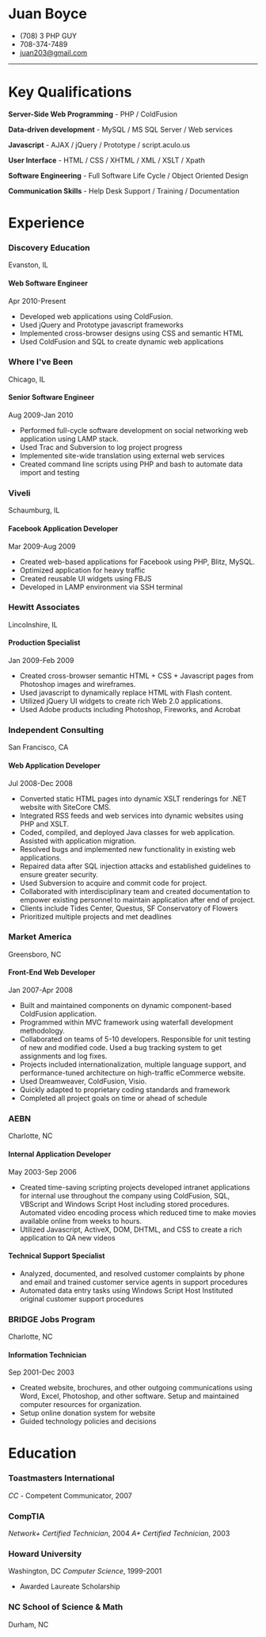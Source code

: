 # Juan Boyce

* (708) 3 PHP GUY 
* 708-374-7489 
* juan203@gmail.com

***

Key Qualifications
==============

**Server-Side Web Programming** - PHP / ColdFusion 

**Data-driven development** - MySQL / MS SQL Server / Web services 

**Javascript** - AJAX / jQuery / Prototype / script.aculo.us 

**User Interface** - HTML / CSS / XHTML / XML / XSLT / Xpath 

**Software Engineering** - Full Software Life Cycle / Object Oriented Design 

**Communication Skills** - Help Desk Support  / Training / Documentation 

Experience 
=========

### Discovery Education
Evanston, IL 
#### Web Software Engineer
Apr 2010-Present

* Developed web applications using ColdFusion.
* Used jQuery and Prototype javascript frameworks 
* Implemented cross-browser designs using CSS and semantic HTML 
* Used ColdFusion and SQL to create dynamic web applications 

### Where I've Been
Chicago, IL 
#### Senior Software Engineer
Aug 2009-Jan 2010

* Performed full-cycle software development on social networking web application using LAMP stack. 
* Used Trac and Subversion to log project progress 
* Implemented site-wide translation using external web services 
* Created command line scripts using PHP and bash to automate data import and testing 

### Viveli
Schaumburg, IL 
#### Facebook Application Developer
Mar 2009-Aug 2009 

* Created web-based applications for Facebook using PHP, Blitz, MySQL. 
* Optimized application for heavy traffic 
* Created reusable UI widgets using FBJS 
* Developed in LAMP environment via SSH terminal 

### Hewitt Associates
Lincolnshire, IL 
#### Production Specialist
Jan 2009-Feb 2009 

* Created cross-browser semantic HTML + CSS + Javascript pages from Photoshop images and wireframes.
* Used javascript to dynamically replace HTML with Flash content.
* Utilized jQuery UI widgets to create rich Web 2.0 applications. 
* Used Adobe products including Photoshop, Fireworks, and Acrobat 

### Independent Consulting
San Francisco, CA 
#### Web Application Developer
Jul 2008-Dec 2008 

* Converted static HTML pages into dynamic XSLT renderings for .NET website with SiteCore CMS.
* Integrated RSS feeds and web services into dynamic websites using PHP and XSLT.
* Coded, compiled, and deployed Java classes for web application. Assisted with application migration.
* Resolved bugs and implemented new functionality in existing web applications.
* Repaired data after SQL injection attacks and established guidelines to ensure greater security.
* Used Subversion to acquire and commit code for project.
* Collaborated with interdisciplinary team and created documentation to empower existing personnel to maintain application after end of project. 
* Clients include Tides Center, Questus, SF Conservatory of Flowers 
* Prioritized multiple projects and met deadlines 

### Market America
Greensboro, NC 
#### Front-End Web Developer
Jan 2007-Apr 2008 

* Built and maintained components on dynamic component-based ColdFusion application.
* Programmed within MVC framework using waterfall development methodology.
* Collaborated on teams of 5-10 developers. Responsible for unit testing of new and modified code. Used a bug tracking system to get assignments and log fixes.
* Projects included internationalization, multiple language support, and performance-tuned architecture on high-traffic eCommerce website.
* Used Dreamweaver, ColdFusion, Visio. 
* Quickly adapted to proprietary coding standards and framework 
* Completed all project goals on time or ahead of schedule 

### AEBN
Charlotte, NC 
#### Internal Application Developer
May 2003-Sep 2006 

* Created time-saving scripting projects developed intranet applications for internal use throughout the company using ColdFusion, SQL, VBScript and Windows Script Host including stored procedures. 
Automated video encoding process which reduced time to make movies available online from weeks to hours. 
* Utilized Javascript, ActiveX, DOM, DHTML, and CSS to create a rich application to QA new videos 

#### Technical Support Specialist

* Analyzed, documented, and resolved customer complaints by phone and email and trained customer service agents in support procedures 
* Automated data entry tasks using Windows Script Host 
Instituted original customer support procedures 

### BRIDGE Jobs Program
Charlotte, NC 
#### Information Technician
Sep 2001-Dec 2003 

* Created website, brochures, and other outgoing communications using  Word, Excel, Photoshop, and other software. Setup and maintained computer resources for organization. 
* Setup online donation system for website 
* Guided technology policies and decisions 

Education 
========

### Toastmasters International
*CC* - Competent Communicator, 2007 
### CompTIA
*Network+ Certified Technician*, 2004 
*A+ Certified Technician*, 2003 
### Howard University
Washington, DC
*Computer Science*, 1999-2001 
* Awarded Laureate Scholarship 
### NC School of Science & Math
Durham, NC 
